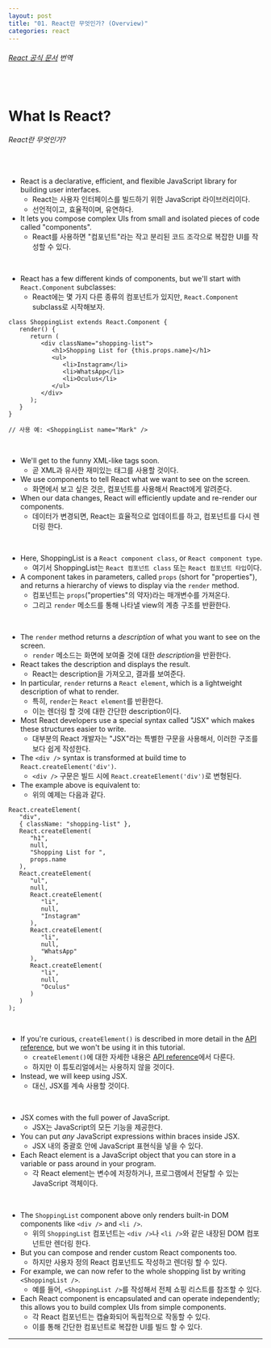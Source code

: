 ```yaml
---
layout: post
title: "01. React란 무엇인가? (Overview)"
categories: react
---
```


###### [React 공식 문서](https://reactjs.org/tutorial/tutorial.html#what-is-react) 번역

<br>

# What Is React?

###### React란 무엇인가?

<br>

- React is a declarative, efficient, and flexible JavaScript library for building user interfaces.
  - React는 사용자 인터페이스를 빌드하기 위한 JavaScript 라이브러리이다.
  - 선언적이고, 효율적이며, 유연하다.
- It lets you compose complex UIs from small and isolated pieces of code called "components".
  - React를 사용하면 "컴포넌트"라는 작고 분리된 코드 조각으로 복잡한 UI를 작성할 수 있다.

<br>

- React has a few different kinds of components, but we'll start with `React.Component` subclasses:
  - React에는 몇 가지 다른 종류의 컴포넌트가 있지만, `React.Component` subclass로 시작해보자.

```react
class ShoppingList extends React.Component {
   render() {
      return (
         <div className="shopping-list">
            <h1>Shopping List for {this.props.name}</h1>
            <ul>
               <li>Instagram</li>
               <li>WhatsApp</li>
               <li>Oculus</li>
            </ul>
         </div>
      );
   }
}

// 사용 예: <ShoppingList name="Mark" />
```

<br>

- We'll get to the funny XML-like tags soon.
  - 곧 XML과 유사한 재미있는 태그를 사용할 것이다.
- We use components to tell React what we want to see on the screen.
  - 화면에서 보고 싶은 것은, 컴포넌트를 사용해서 React에게 알려준다.
- When our data changes, React will efficiently update and re-render our components.
  - 데이터가 변경되면, React는 효율적으로 업데이트를 하고, 컴포넌트를 다시 렌더링 한다.

<br>

- Here, ShoppingList is a `React component class`, or `React component type`.
  - 여기서 ShoppingList는 `React 컴포넌트 class` 또는 `React 컴포넌트 타입`이다.
- A component takes in parameters, called `props` (short for "properties"), and returns a hierarchy of views to display via the `render` method.
  - 컴포넌트는 `props`("properties"의 약자)라는 매개변수를 가져온다.
  - 그리고 `render` 메소드를 통해 나타낼 view의 계층 구조를 반환한다.

<br>

- The `render` method returns a *description* of what you want to see on the screen.
  - `render` 메소드는 화면에 보여줄 것에 대한 *description*을 반환한다.
- React takes the description and displays the result.
  - React는 description을 가져오고, 결과를 보여준다.
- In particular, `render` returns a `React element`, which is a lightweight description of what to render.
  - 특히, `render`는 `React element`를 반환한다.
  - 이는 렌더링 할 것에 대한 간단한 description이다.
- Most React developers use a special syntax called "JSX" which makes these structures easier to write.
  - 대부분의 React 개발자는 "JSX"라는 특별한 구문을 사용해서, 이러한 구조를 보다 쉽게 작성한다.
- The `<div />` syntax is transformed at build time to `React.createElement('div')`.
  - `<div />` 구문은 빌드 시에 `React.createElement('div')`로 변형된다.
- The example above is equivalent to:
  - 위의 예제는 다음과 같다.

```react
React.createElement(
   "div",
   { className: "shopping-list" },
   React.createElement(
      "h1",
      null,
      "Shopping List for ",
      props.name
   ),
   React.createElement(
      "ul",
      null,
      React.createElement(
         "li",
         null,
         "Instagram"
      ),
      React.createElement(
         "li",
         null,
         "WhatsApp"
      ),
      React.createElement(
         "li",
         null,
         "Oculus"
      )
   )
);
```

<br>

- If you're curious, `createElement()` is described in more detail in the [API reference](https://reactjs.org/docs/react-api.html#createelement), but we won't be using it in this tutorial.
  - `createElement()`에 대한 자세한 내용은 [API reference](https://reactjs.org/docs/react-api.html#createelement)에서 다룬다.
  - 하지만 이 튜토리얼에서는 사용하지 않을 것이다.
- Instead, we will keep using JSX.
  - 대신, JSX를 계속 사용할 것이다.

<br>

- JSX comes with the full power of JavaScript.
  - JSX는 JavaScript의 모든 기능을 제공한다.
- You can put *any* JavaScript expressions within braces inside JSX.
  - JSX 내의 중괄호 안에 JavaScript 표현식을 넣을 수 있다.
- Each React element is a JavaScript object that you can store in a variable or pass around in your program.
  - 각 React element는 변수에 저장하거나, 프로그램에서 전달할 수 있는 JavaScript 객체이다.

<br>

- The `ShoppingList` component above only renders built-in DOM components like `<div />` and `<li />`.
  - 위의 `ShoppingList` 컴포넌트는 `<div />`나 `<li />`와 같은 내장된 DOM 컴포넌트만 렌더링 한다.
- But you can compose and render custom React components too.
  - 하지만 사용자 정의 React 컴포넌트도 작성하고 렌더링 할 수 있다.
- For example, we can now refer to the whole shopping list by writing `<ShoppingList />`.
  - 예를 들어, `<ShoppingList />`를 작성해서 전체 쇼핑 리스트를 참조할 수 있다.
- Each React component is encapsulated and can operate independently; this allows you to build complex UIs from simple components.
  - 각 React 컴포넌트는 캡슐화되어 독립적으로 작동할 수 있다.
  - 이를 통해 간단한 컴포넌트로 복잡한 UI를 빌드 할 수 있다.

------

<br>